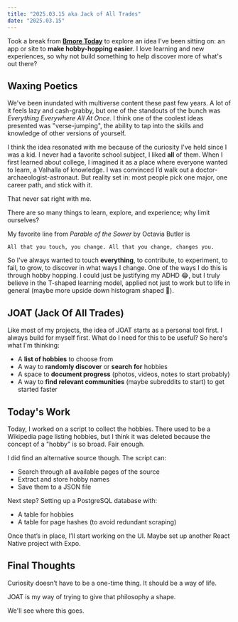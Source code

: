 ```yaml
---
title: "2025.03.15 aka Jack of All Trades"
date: "2025.03.15"
---
```


Took a break from [**Bmore Today**](https://bmoretoday.modamo.xyz/) to explore an idea I've been sitting on: an app or site to **make hobby-hopping easier**. I love learning and new experiences, so why not build something to help discover more of what's out there?

## Waxing Poetics 

We've been inundated with multiverse content these past few years. A lot of it feels lazy and cash-grabby, but one of the standouts of the bunch was *Everything Everywhere All At Once*. I think one of the coolest ideas presented was "verse-jumping", the ability to tap into the skills and knowledge of other versions of yourself.

I think the idea resonated with me because of the curiosity I've held since I was a kid. I never had a favorite school subject, I liked **all** of them. When I first learned about college, I imagined it as a place where everyone wanted to learn, a Valhalla of knowledge. I was convinced I’d walk out a doctor-archaeologist-astronaut. But reality set in: most people pick one major, one career path, and stick with it.

That never sat right with me.

There are so many things to learn, explore, and experience; why limit ourselves?

My favorite line from *Parable of the Sower* by Octavia Butler is
```
All that you touch, you change. All that you change, changes you.
```
So I've always wanted to touch **everything**, to contribute, to experiment, to fail, to grow, to discover in what ways I change. One of the ways I do this is through hobby hopping. I could just be justifying my ADHD 😂, but I truly believe in the T-shaped learning model, applied not just to work but to life in general (maybe more upside down histogram shaped 🤔).

## JOAT (Jack Of All Trades)

Like most of my projects, the idea of JOAT starts as a personal tool first. I always build for myself first. What do I need for this to be useful? So here's what I'm thinking:
- A **list of hobbies** to choose from
- A way to **randomly discover** or **search for** hobbies
- A space to **document progress** (photos, videos, notes to start probably)
- A way to **find relevant communities** (maybe subreddits to start) to get started faster

## Today's Work

Today, I worked on a script to collect the hobbies. There used to be a Wikipedia page listing hobbies, but I think it was deleted because the concept of a "hobby" is so broad. Fair enough.

I did find an alternative source though. The script can:
- Search through all available pages of the source
- Extract and store hobby names
- Save them to a JSON file

Next step? Setting up a PostgreSQL database with:
- A table for hobbies
- A table for page hashes (to avoid redundant scraping)

Once that’s in place, I’ll start working on the UI. Maybe set up another React Native project with Expo.

## Final Thoughts

Curiosity doesn’t have to be a one-time thing. It should be a way of life.

JOAT is my way of trying to give that philosophy a shape.

We'll see where this goes.